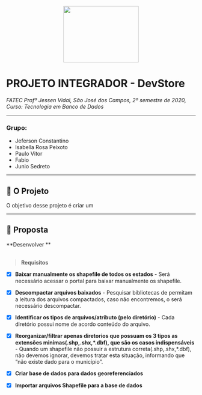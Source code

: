 <p align="center">
      <img src="C:\Users\Cliente\Pictures\logo.png" width="200" height="150">
      
<p align="center">

# PROJETO INTEGRADOR - DevStore
_FATEC Profº Jessen Vidal, São José dos Campos, 2º semestre de 2020, Curso: Tecnologia em Banco de Dados_

_________________________________________________________________________________________________
### **Grupo:**
- Jeferson Constantino
- Isabella Rosa Peixoto
- Paulo Vitor
- Fabio 
- Junio Sedreto
_________________________________________________________________________________________________

## :rocket: O Projeto
O objetivo desse projeto é criar um 
________________________________________________________________________________________________

## :dart: Proposta

**Desenvolver **<br><br>

> **Requisitos**

 - [x]  **Baixar manualmente os shapefile de todos os estados** - Será necessário acessar o portal para baixar manualmente os shapefile.

 - [x]  **Descompactar arquivos baixados** - Pesquisar bibliotecas de permitam a leitura dos arquivos compactados, caso não encontremos, o será necessário descompactar.

 - [x]  **Identificar os tipos de arquivos/atributo (pelo diretório)** - Cada diretório possui nome de acordo conteúdo do arquivo.

 - [x]  **Reorganizar/filtrar apenas diretorios que possuam os 3 tipos as extensões minimas(.shp,.shx,*.dbf), que são os casos indispensáveis** - Quando um shapefile não possuir a estrutura correta(.shp,.shx,*.dbf),  não devemos ignorar, devemos tratar esta situação, informando que “não existe dado para o município”.

 - [x]  **Criar base de dados para dados georeferenciados**

 - [x]  **Importar arquivos Shapefile para a base de dados**<br><br>

